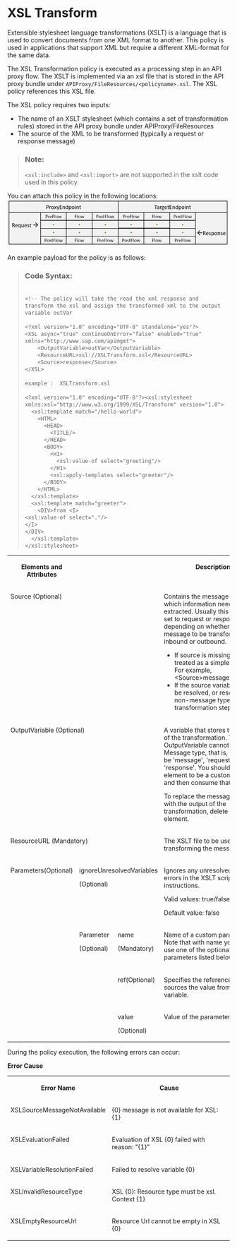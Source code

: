 <!-- loioa0615a5b8f7b4c81b5d72fe88b43d553 -->

# XSL Transform

Extensible stylesheet language transformations \(XSLT\) is a language that is used to convert documents from one XML format to another. This policy is used in applications that support XML but require a different XML-format for the same data.

The XSL Transformation policy is executed as a processing step in an API proxy flow. The XSLT is implemented via an xsl file that is stored in the API proxy bundle under `APIProxy/FileResources/<policyname>.xsl`. The XSL policy references this XSL file.

The XSL policy requires two inputs:

-   The name of an XSLT stylesheet \(which contains a set of transformation rules\) stored in the API proxy bundle under APIProxy/FileResources
-   The source of the XML to be transformed \(typically a request or response message\)

> ### Note:  
> `<xsl:include>` and `<xsl:import>` are not supported in the xslt code used in this policy.

You can attach this policy in the following locations: ![](images/Flow_policy_116062b.png)

An example payload for the policy is as follows:

> ### Code Syntax:  
> ```
> 
> <!-- The policy will take the read the xml response and transform the xsl and assign the transformed xml to the output variable outVar
> 
> <?xml version="1.0" encoding="UTF-8" standalone="yes"?>
> <XSL async="true" continueOnError="false" enabled="true" xmlns="http://www.sap.com/apimgmt">
>     <OutputVariable>outVar</OutputVariable>
>     <ResourceURL>xsl://XSLTransform.xsl</ResourceURL>
>     <Source>response</Source>
> </XSL>
> 
> example :  XSLTransform.xsl
> 
> <?xml version="1.0" encoding="UTF-8"?><xsl:stylesheet xmlns:xsl="http://www.w3.org/1999/XSL/Transform" version="1.0">
>   <xsl:template match="/hello-world">
>     <HTML>
>       <HEAD>
>         <TITLE/>
>       </HEAD>
>       <BODY>
>         <H1>
>           <xsl:value-of select="greeting"/>
>         </H1>
>         <xsl:apply-templates select="greeter"/>
>       </BODY>
>     </HTML>
>   </xsl:template>
>   <xsl:template match="greeter">
>     <DIV>from <I>
> <xsl:value-of select="."/>
> </I>
> </DIV>
>   </xsl:template>
> </xsl:stylesheet>
> ```


<table>
<tr>
<th valign="top">

**Elements and Attributes**

</th>
<th valign="top">

 

</th>
<th valign="top">

 

</th>
<th valign="top">

Description

</th>
</tr>
<tr>
<td valign="top" colspan="3">

Source \(Optional\)

</td>
<td valign="top">

Contains the message from which information needs to be extracted. Usually this value is set to request or response, depending on whether the message to be transformed is inbound or outbound.

-   If source is missing, it is treated as a simple message. For example, <Source\>message</Source\>.
-   If the source variable cannot be resolved, or resolves to a non-message type, the transformation step fails.



</td>
</tr>
<tr>
<td valign="top" colspan="3">

OutputVariable \(Optional\)

</td>
<td valign="top">

A variable that stores the output of the transformation. The OutputVariable cannot be of Message type, that is, it cannot be 'message', 'request', or 'response'. You should set this element to be a custom variable, and then consume that variable.

To replace the message content with the output of the transformation, delete this element.

</td>
</tr>
<tr>
<td valign="top" colspan="3">

ResourceURL \(Mandatory\)

</td>
<td valign="top">

The XSLT file to be used for transforming the message

</td>
</tr>
<tr>
<td valign="top" rowspan="4">

Parameters\(Optional\)

</td>
<td valign="top" colspan="2">

ignoreUnresolvedVariables

\(Optional\)

</td>
<td valign="top">

Ignores any unresolved variable errors in the XSLT script instructions.

Valid values: true/false

Default value: false

</td>
</tr>
<tr>
<td valign="top" rowspan="3">

Parameter

\(Optional\)

</td>
<td valign="top">

name

\(Mandatory\)



</td>
<td valign="top">

Name of a custom parameter. Note that with name you can only use one of the optional parameters listed below.

</td>
</tr>
<tr>
<td valign="top">

ref\(Optional\)

</td>
<td valign="top">

Specifies the reference that sources the value from a variable.

</td>
</tr>
<tr>
<td valign="top">

value

\(Optional\)

</td>
<td valign="top">

Value of the parameter

</td>
</tr>
</table>

During the policy execution, the following errors can occur:

**Error Cause**


<table>
<tr>
<th valign="top">

Error Name

</th>
<th valign="top">

Cause

</th>
</tr>
<tr>
<td valign="top">

XSLSourceMessageNotAvailable

</td>
<td valign="top">

\{0\} message is not available for XSL: \{1\}

</td>
</tr>
<tr>
<td valign="top">

XSLEvaluationFailed

</td>
<td valign="top">

Evaluation of XSL \{0\} failed with reason: "\{1\}"

</td>
</tr>
<tr>
<td valign="top">

XSLVariableResolutionFailed

</td>
<td valign="top">

Failed to resolve variable \{0\}

</td>
</tr>
<tr>
<td valign="top">

XSLInvalidResourceType

</td>
<td valign="top">

XSL \{0\}: Resource type must be xsl. Context \{1\}

</td>
</tr>
<tr>
<td valign="top">

XSLEmptyResourceUrl

</td>
<td valign="top">

Resource Url cannot be empty in XSL \{0\}

</td>
</tr>
</table>

